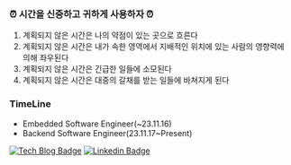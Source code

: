 ### ⏰ 시간을 신중하고 귀하게 사용하자 ⏰
1. 계획되지 않은 시간은 나의 약점이 있는 곳으로 흐른다
2. 계획되지 않은 시간은 내가 속한 영역에서 지배적인 위치에 있는 사람의 영향력에 의해 좌우된다
3. 계획되지 않은 시간은 긴급한 일들에 소모된다
4. 계획되지 않은 시간은 대중의 갈채를 받는 일들에 바쳐지게 된다

### TimeLine
- Embedded Software Engineer(~23.11.16)
- Backend Software Engineer(23.11.17~Present)

<!--<img src="https://img.shields.io/badge/-03C75A?style=for-the-badge&logo=Naver&logoColor=white">
<img src="https://img.shields.io/badge/Python-3776AB?style=for-the-badge&logo=Python&logoColor=white">
-->


[![Tech Blog Badge](https://img.shields.io/badge/N-03C75A%3Fstyle%3Dbadge%26logo%3DNaver)](https://blog.naver.com/gkswlcjs2)
[![Linkedin Badge](https://img.shields.io/badge/-LinkedIn-blue?style=flat-square&logo=Linkedin&logoColor=white&link=https://www.linkedin.com/in/seong-yun-byeon-8183a8113/)](https://www.linkedin.com/in/jchan1996/)
	



